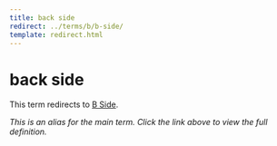 ```yaml
---
title: back side
redirect: ../terms/b/b-side/
template: redirect.html
---
```


# back side

This term redirects to [B Side](../terms/b/b-side/).

*This is an alias for the main term. Click the link above to view the full definition.*
